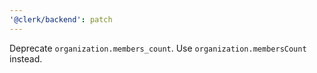 ```yaml
---
'@clerk/backend': patch
---
```


Deprecate `organization.members_count`. Use `organization.membersCount` instead.
